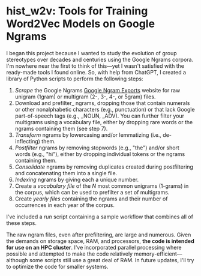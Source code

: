 # hist_w2v: Tools for Training Word2Vec Models on Google Ngrams

I began this project because I wanted to study the evolution of group stereotypes over decades and centuries using the Google Ngrams corpora. I'm nowhere near the first to think of this—yet I wasn't satisfied with the ready-made tools I found online. So, with help from ChatGPT, I created a library of Python scripts to perform the following steps:

1. _Scrape_ the Google Ngrams [Google Ngram Exports](https://storage.googleapis.com/books/ngrams/books/datasetsv3.html) website for raw unigram (1gram) or multigram (2-, 3-, 4-, or 5gram) files.
2. Download and prefilter_ ngrams, dropping those that contain numerals or other nonalphabetic characters (e.g., punctuation) or that lack Google part-of-speech tags (e.g., _NOUN, _ADV). You can further filter your multigrams using a vocabulary file, either by dropping rare words or the ngrams containing them (see step 7).
3. _Transform_ ngrams by lowercasing and/or lemmatizing (i.e., de-inflecting) them.
4. _Postfilter_ ngrams by removing stopwords (e.g., "the") and/or short words (e.g., "hi"), either by dropping individual tokens or the ngrams containing them.
5. _Consolidate_ ngrams by removing duplicates created during postfiltering and concatenating them into a single file.
6. _Indexing_ ngrams by giving each a unique number.
7. Create a _vocabulary file_ of the _N_ most common unigrams (1-grams) in the corpus, which can be used to prefilter a set of multigrams.
8. Create _yearly files_ containing the ngrams and their number of occurrences in each year of the corpus.

I've included a _run_ script containing a sample workflow that combines all of these steps.

The raw ngram files, even after prefiltering, are large and numerous. Given the demands on storage space, RAM, and processors, **the code is intended for use on an HPC cluster**. I've incorporated parallel processing where possible and attempted to make the code relatively memory-efficient—although some scripts still use a great deal of RAM. In future updates, I'll try to optimize the code for smaller systems.
